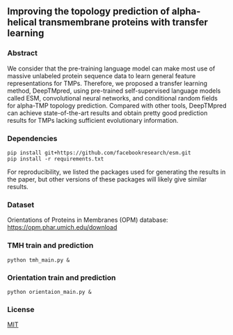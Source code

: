 ## Improving the topology prediction of alpha-helical transmembrane proteins with transfer learning

### Abstract
We consider that the pre-training language model can make most use of massive unlabeled protein sequence data to learn 
general feature representations for TMPs. Therefore, we proposed a transfer learning method, DeepTMpred, using pre-trained 
self-supervised language models called ESM, convolutional neural networks, and conditional random fields for alpha-TMP topology prediction. 
Compared with other tools, DeepTMpred can achieve state-of-the-art results and obtain pretty good prediction results for TMPs 
lacking sufficient evolutionary information.

### Dependencies
```shell script
pip install git+https://github.com/facebookresearch/esm.git
pip install -r requirements.txt
```
For reproducibility, we listed the packages used for generating the results in the paper, 
but other versions of these packages will likely give similar results.

### Dataset
Orientations of Proteins in Membranes (OPM) database: https://opm.phar.umich.edu/download

### TMH train and prediction
```shell script
python tmh_main.py &
```

### Orientation train and prediction
```shell script
python orientaion_main.py &
```

### License
[MIT](LICENSE)